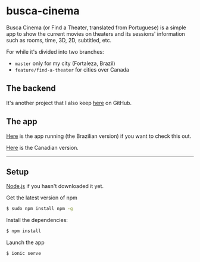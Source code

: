 # busca-cinema

Busca Cinema (or Find a Theater, translated from Portuguese) is a simple app to show the current movies on theaters and its sessions' information such as rooms, time, 3D, 2D, subtitled, etc.

For while it's divided into two branches:

* `master` only for my city (Fortaleza, Brazil)
* `feature/find-a-theater` for cities over Canada

## The backend
It's another project that I also keep [here](https://github.com/Jefferson227/busca-cinema-backend) on GitHub.

## The app
[Here](https://busca-cinema.firebaseapp.com/) is the app running (the Brazilian version) if you want to check this out.

[Here](https://find-a-theater.firebaseapp.com) is the Canadian version.

****


## Setup

[Node.js](https://nodejs.org/download/) if you hasn't downloaded it yet.

Get the latest version of npm
```sh
$ sudo npm install npm -g
```

Install the dependencies:
```sh
$ npm install
```

Launch the app
```sh
$ ionic serve
```
